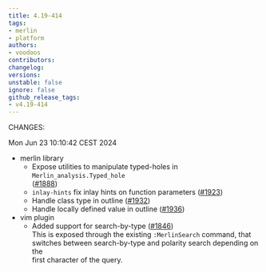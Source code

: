 ```yaml
---
title: 4.19-414
tags:
- merlin
- platform
authors:
- voodoos
contributors:
changelog:
versions:
unstable: false
ignore: false
github_release_tags:
- v4.19-414
---
```


<p>CHANGES:</p>
<p>Mon Jun 23 10:10:42 CEST 2024</p>
<ul>
<li>merlin library
<ul>
<li>Expose utilities to manipulate typed-holes in <code>Merlin_analysis.Typed_hole</code><br>
(<a href="https://github.com/ocaml/merlin/pull/1888" class="issue-link js-issue-link" data-error-text="Failed to load title" data-id="2793936253" data-permission-text="Title is private" data-url="https://github.com/ocaml/merlin/issues/1888" data-hovercard-type="pull_request" data-hovercard-url="/ocaml/merlin/pull/1888/hovercard">#1888</a>)</li>
<li><code>inlay-hints</code> fix inlay hints on function parameters (<a href="https://github.com/ocaml/merlin/pull/1923" class="issue-link js-issue-link" data-error-text="Failed to load title" data-id="2983093013" data-permission-text="Title is private" data-url="https://github.com/ocaml/merlin/issues/1923" data-hovercard-type="pull_request" data-hovercard-url="/ocaml/merlin/pull/1923/hovercard">#1923</a>)</li>
<li>Handle class type in outline (<a href="https://github.com/ocaml/merlin/pull/1932" class="issue-link js-issue-link" data-error-text="Failed to load title" data-id="3039709579" data-permission-text="Title is private" data-url="https://github.com/ocaml/merlin/issues/1932" data-hovercard-type="pull_request" data-hovercard-url="/ocaml/merlin/pull/1932/hovercard">#1932</a>)</li>
<li>Handle locally defined value in outline (<a href="https://github.com/ocaml/merlin/pull/1936" class="issue-link js-issue-link" data-error-text="Failed to load title" data-id="3069135534" data-permission-text="Title is private" data-url="https://github.com/ocaml/merlin/issues/1936" data-hovercard-type="pull_request" data-hovercard-url="/ocaml/merlin/pull/1936/hovercard">#1936</a>)</li>
</ul>
</li>
<li>vim plugin
<ul>
<li>Added support for search-by-type (<a href="https://github.com/ocaml/merlin/pull/1846" class="issue-link js-issue-link" data-error-text="Failed to load title" data-id="2553201403" data-permission-text="Title is private" data-url="https://github.com/ocaml/merlin/issues/1846" data-hovercard-type="pull_request" data-hovercard-url="/ocaml/merlin/pull/1846/hovercard">#1846</a>)<br>
This is exposed through the existing <code>:MerlinSearch</code> command, that<br>
switches between search-by-type and polarity search depending on the<br>
first character of the query.</li>
</ul>
</li>
</ul>
